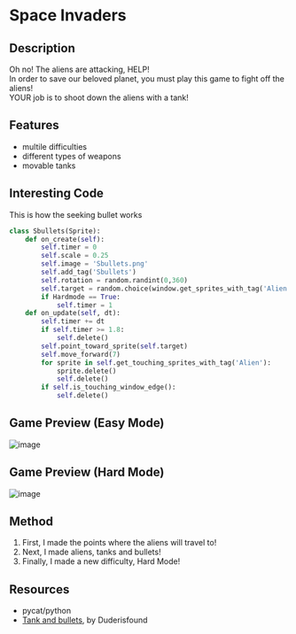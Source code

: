 Space Invaders
=============

Description
----------
 Oh no! The aliens are attacking, HELP!                                                                                                                                   
 In order to save our beloved planet, you must play this game to fight off the aliens!                                                                                   
 YOUR job is to shoot down the aliens with a tank!                                                                                                                      

Features
-------
- multile difficulties
- different types of weapons
- movable tanks

Interesting Code
----------------
This is how the seeking bullet works
```python
class Sbullets(Sprite):
    def on_create(self):
        self.timer = 0
        self.scale = 0.25
        self.image = 'Sbullets.png'
        self.add_tag('Sbullets')
        self.rotation = random.randint(0,360)
        self.target = random.choice(window.get_sprites_with_tag('Alien'))
        if Hardmode == True:
            self.timer = 1
    def on_update(self, dt):
        self.timer += dt
        if self.timer >= 1.8:
            self.delete()
        self.point_toward_sprite(self.target)
        self.move_forward(7)
        for sprite in self.get_touching_sprites_with_tag('Alien'):
            sprite.delete()
            self.delete()
        if self.is_touching_window_edge():
            self.delete()
```

Game Preview (Easy Mode)
------------
![image](https://user-images.githubusercontent.com/80147845/230703370-decdd83d-264a-46d8-876c-eac4e952974a.png)

Game Preview (Hard Mode)
------------
![image](https://user-images.githubusercontent.com/80147845/230703449-0895a327-9c64-4e0c-b22d-afdab275cea9.png)



Method
------
  1. First, I made the points where the aliens will travel to!
  2. Next, I made aliens, tanks and bullets!
  3. Finally, I made a new difficulty, Hard Mode!
  
Resources
---------
- pycat/python
- [Tank and bullets](https://www.pixilart.com/art/tanks-0b452a9c87d9f9b), by Duderisfound
